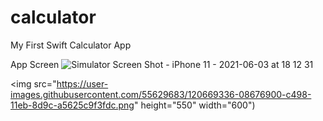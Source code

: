 # calculator
My First Swift Calculator App


App Screen ![Simulator Screen Shot - iPhone 11 - 2021-06-03 at 18 12 31](https://user-images.githubusercontent.com/55629683/120669751-67c57900-c498-11eb-984d-9d0cbe7f68c6.png)

<img src="https://user-images.githubusercontent.com/55629683/120669336-08676900-c498-11eb-8d9c-a5625c9f3fdc.png" height="550" width="600")
